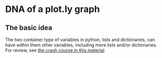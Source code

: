 # DNA of a plot.ly graph

## The basic idea

The two container type of variables in python, lists and dictionaries, can have within them other variables, including more lists and/or dictionaries.  For review, see [the crash course in this material](./dicts_and_lists_crash_course.md).


